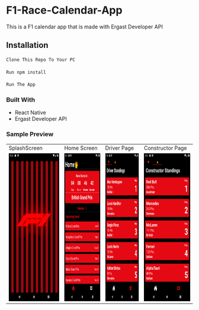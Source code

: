 # F1-Race-Calendar-App

This is a F1 calendar app that is made with Ergast Developer API

## Installation

```bash
Clone This Repo To Your PC

Run npm install

Run The App
```

### Built With

- React Native
- Ergast Developer API

### Sample Preview


 <table>
  <tr>
    <td>SplashScreen</td>
     <td>Home Screen</td>
     <td>Driver Page</td>
    <td>Constructor Page</td>
  </tr>
  <tr>
    <td valign="top"><img src="ScreenShots/Screenshot_1626239718.png" width=480 height=400></td>
    <td valign="top"><img src="ScreenShots/Screenshot_1626239598.png" width=480 height=400></td>
    <td valign="top"><img src="ScreenShots/Screenshot_1626239603.png" width=480 height=400></td>
    <td valign="top"><img src="ScreenShots/Screenshot_1626239605.png" width=480 height=400></td>
  </tr>
 </table>
 
 







